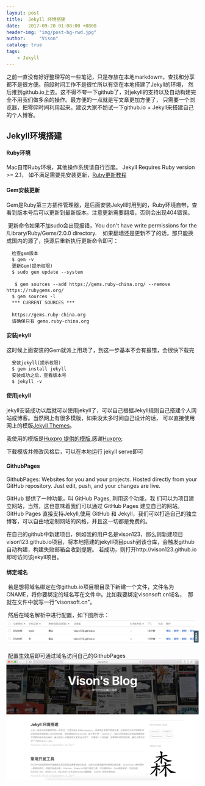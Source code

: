 ```yaml
---
layout: post
title:  Jekyll 环境搭建
date:   2017-09-20 01:08:00 +0800
header-img: "img/post-bg-rwd.jpg"
author:     "Vison"
catalog: true
tags:
    - Jekyll
---
```


之前一直没有好好整理写的一些笔记，只是存放在本地markdowm，查找和分享都不是很方便。前段时间工作不是很忙所以有空在本地搭建了Jekyll的环境，
然后推到github.io上去。这不得不夸一下github了，对jekyll的支持以及自动构建完全不用我们做多余的操作。最方便的一点就是写文章更加方便了，
只需要一个浏览器，把零碎时间利用起来。建议大家不妨试一下github.io + Jekyll来搭建自己的个人博客。

## Jekyll环境搭建

#### Ruby环境

  Mac自带Ruby环境，其他操作系统请自行百度。
  Jekyll Requires Ruby version >= 2.1， 如不满足需要先安装更新，[Ruby更新教程](http://www.jianshu.com/p/d99b5662d8a0)
  
#### Gem安装更新

  Gem是Ruby第三方插件管理器，是后面安装Jekyll时用到的，Ruby环境自带，查看到版本号后可以更新到最新版本。注意更新需要翻墙，否则会出现404错误。
  
  更新命令如果不加sudo会出现报错，You don't have write permissions for the /Library/Ruby/Gems/2.0.0 directory.
  
  如果翻墙还是更新不了的话，那只能换成国内的源了，换源后重新执行更新命令即可：
  
  ```
    检查gem版本
    $ gem -v
    更新Gem(提示权限)
    $ sudo gem update --system

    $ gem sources --add https://gems.ruby-china.org/ --remove https://rubygems.org/
    $ gem sources -l
    *** CURRENT SOURCES ***

    https://gems.ruby-china.org
    请确保只有 gems.ruby-china.org
  ```
  
#### 安装jekyll

这时候上面安装的Gem就派上用场了，到这一步基本不会有报错，会很快下载完

  ```
    安装jekyll(提示权限)
    $ gem install jekyll
    安装成功之后，查看版本号
    $ jekyll -v
  ```
  
 #### 使用jekyll
 
 jekyll安装成功以后就可以使用jekyll了，可以自己根据Jekyll规则自己搭建个人网站或博客。当然网上有很多模版，如果没太多时间自己设计的话，
 可以直接使用网上的模版[Jekyll Themes](http://jekyllthemes.org/)。
 
 我使用的模版是[Huxpro 提供的模版](https://github.com/Huxpro/huxpro.github.io),感谢[Huxpro](https://github.com/Huxpro);
 
 下载模版并修改风格后，可以在本地运行 jekyll serve即可
 
 #### GithubPages
 
GithubPages: Websites for you and your projects.
Hosted directly from your GitHub repository. Just edit, push, and your changes are live.

GitHub 提供了一种功能，叫 GitHub Pages, 利用这个功能，我 们可以为项目建立网站，当然，这也意味着我们可以通过 GitHub Pages 建立自己的网站。
GitHub Pages 直接支持Jekyll,使用 GitHub 和 Jekyll，我们可以打造自己的独立博客，可以自由地定制网站的风格，并且这一切都是免费的。

在自己的github中新建项目，例如我的用户名是vison123，那么则新建项目vison123.github.io项目，将本地搭建的jekyll项目push到该仓库，会触发github自动构建，构建失败邮箱会收到提醒。
若成功，则打开http://vison123.github.io 即可访问该jekyll项目。

 #### 绑定域名
  若是想将域名绑定在你github.io项目根目录下新建一个文件，文件名为CNAME，将你要绑定的域名写在文件中。比如我要绑定visonsoft.cn域名，
  那就在文件中就写一行“visonsoft.cn”。
  
  然后在域名解析中进行配置，如下图所示：
 ![](/img/in-post/post-jekyll-build/cname-resolve.png)


  配置生效后即可通过域名访问自己的GithubPages
  ![](/img/in-post/post-jekyll-build/visonsoft.cn.png)

 
  
